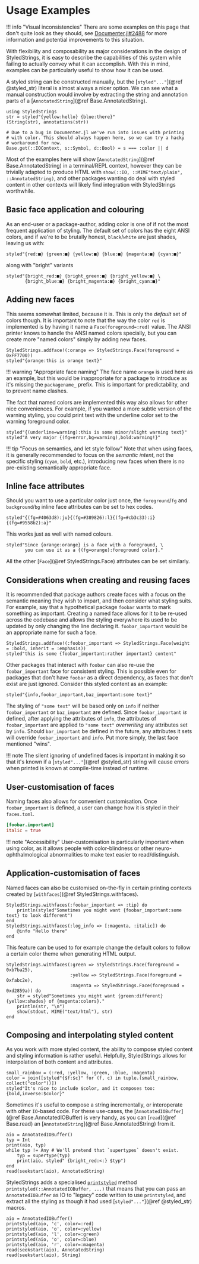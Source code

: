# Usage Examples

!!! info "Visual inconsistencies"
    There are some examples on this page that don't quite look as they should, see [Documenter.jl#2488](https://github.com/JuliaDocs/Documenter.jl/issues/2488) for more information and potential improvements to this situation.

With flexibility and composability as major considerations in the design of
StyledStrings, it is easy to describe the capabilities of this system while
failing to actually convey what it can accomplish. With this in mind, examples
can be particularly useful to show how it can be used.

A styled string can be constructed manually, but the [`styled"..."`](@ref
@styled_str) literal is almost always a nicer option. We can see what a manual construction would involve by extracting the string and annotation parts of a [`AnnotatedString`](@ref Base.AnnotatedString).

```@repl examples
using StyledStrings
str = styled"{yellow:hello} {blue:there}"
(String(str), annotations(str))
```

```@setup example
# Due to a bug in Documenter.jl we've run into issues with printing
# with color. This should always happen here, so we can try a hacky
# workaround for now.
Base.get(::IOContext, s::Symbol, d::Bool) = s === :color || d
```

Most of the examples here will show [`AnnotatedString`](@ref Base.AnnotatedString) in a terminal/REPL context, however they can be trivially adapted to produce HTML with `show(::IO, ::MIME"text/plain", ::AnnotatedString)`, and other packages wanting do deal with styled content in other contexts will likely find integration with StyledStrings worthwhile.

## Basic face application and colouring

As an end-user or a package-author, adding color is one of if not the most frequent application of styling. The default set of colors has the eight ANSI colors, and if we're to be brutally honest, `black`/`white` are just shades, leaving us with:

```@repl examples
styled"{red:■} {green:■} {yellow:■} {blue:■} {magenta:■} {cyan:■}"
```

along with "bright"  variants

```@repl examples
styled"{bright_red:■} {bright_green:■} {bright_yellow:■} \
       {bright_blue:■} {bright_magenta:■} {bright_cyan:■}"
```

## Adding new faces

This seems somewhat limited, because it is. This is only the _default_ set of
colors though. It is important to note that the way the color `red` is
implemented is by having it name a `Face(foreground=:red)` value. The ANSI
printer knows to handle the ANSI named colors specially, but you can create
more "named colors" simply by adding new faces.

```@repl examples
StyledStrings.addface!(:orange => StyledStrings.Face(foreground = 0xFF7700))
styled"{orange:this is orange text}"
```

!!! warning "Appropriate face naming"
    The face name `orange` is used here as an example, but this would be
    inappropriate for a package to introduce as it's missing the `packagename_`
    prefix. This is important for predictability, and to prevent name clashes.

The fact that named colors are implemented this way also allows for other nice
conveniences. For example, if you wanted a more subtle version of the warning
styling, you could print text with the underline color set to the warning
foreground color.

```@repl examples
styled"{(underline=warning):this is some minor/slight warning text}"
styled"A very major {(fg=error,bg=warning),bold:warning!}"
```

!!! tip "Focus on semantics, and let style follow"
    Note that when using faces, it is generally recommended to focus on the
    *semantic intent*, not the specific styling (`cyan`, `bold`, etc.),
    introducing new faces when there is no pre-existing semantically appropriate
    face.

## Inline face attributes

Should you want to use a particular color just once, the `foreground`/`fg` and `background`/`bg` inline face attributes can be set to hex codes.

```@repl examples
styled"{(fg=#4063d8):ju}{(fg=#389826):l}{(fg=#cb3c33):i}{(fg=#9558b2):a}"
```

This works just as well with named colours.

```@repl examples
styled"Since {orange:orange} is a face with a foreground, \
       you can use it as a {(fg=orange):foreground color}."
```

All the other [`Face`](@ref StyledStrings.Face) attributes can be set similarly.

## Considerations when creating and reusing faces

It is recommended that package authors create faces with a focus on the semantic
meaning they wish to impart, and then consider what styling suits. For example,
say that a hypothetical package `foobar` wants to mark something as important.
Creating a named face allows for it to be re-used across the codebase and allows
the styling everywhere its used to be updated by only changing the line
declaring it. `foobar_important` would be an appropriate name for such a face.

```@repl examples
StyledStrings.addface!(:foobar_important => StyledStrings.Face(weight = :bold, inherit = :emphasis))
styled"this is some {foobar_important:rather important} content"
```

Other packages that interact with `foobar` can also re-use the
`foobar_important` face for consistent styling. This is possible even for
packages that don't have `foobar` as a direct dependency, as faces that don't
exist are just ignored. Consider this styled content as an example:

```@repl examples
styled"{info,foobar_important,baz_important:some text}"
```

The styling of `"some text"` will be based only on `info` if neither
`foobar_important` or `baz_important` are defined. Since `foobar_important` _is_
defined, after applying the attributes of `info`, the attributes of
`foobar_important` are applied to `"some text"` _overwriting_ any attributes set
by `info`. Should `bar_important` be defined in the future, any attributes it
sets will override `foobar_important` and `info`. Put more simply, the last face
mentioned "wins".

!!! note
    The silent ignoring of undefined faces is important in making it so that it's known if a [`styled"..."`](@ref @styled_str) string will cause errors when printed is known at compile-time instead of runtime.
    
## User-customisation of faces
    
Naming faces also allows for convenient customisation. Once `foobar_important`
is defined, a user can change how it is styled in their `faces.toml`.

```toml
[foobar.important]
italic = true
```

!!! note "Accessibility"
    User-customisation is particularly important when using color, as it allows people with color-blindness or other neuro-ophthalmological abnormalities to make text easier to read/distinguish.
    
## Application-customisation of faces

Named faces can also be customised on-the-fly in certain printing contexts created by [`withfaces`](@ref StyledStrings.withfaces).

```@repl examples
StyledStrings.withfaces(:foobar_important => :tip) do
    println(styled"Sometimes you might want {foobar_important:some text} to look different")
end
StyledStrings.withfaces(:log_info => [:magenta, :italic]) do
    @info "Hello there"
end
```

This feature can be used to for example change the default colors to follow a
certain color theme when generating HTML output.

```@repl examples
StyledStrings.withfaces(:green => StyledStrings.Face(foreground = 0xb7ba25),
                        :yellow => StyledStrings.Face(foreground = 0xfabc2e),
                        :magenta => StyledStrings.Face(foreground = 0xd2859a)) do
    str = styled"Sometimes you might want {green:different} {yellow:shades} of {magenta:colors}."
    println(str, "\n")
    show(stdout, MIME("text/html"), str)
end
```

## Composing and interpolating styled content

As you work with more styled content, the ability to compose styled content and
styling information is rather useful. Helpfully, StyledStrings allows for
interpolation of both content and attributes.

```@repl examples
small_rainbow = (:red, :yellow, :green, :blue, :magenta)
color = join([styled"{$f:$c}" for (f, c) in tuple.(small_rainbow, collect("color"))])
styled"It's nice to include $color, and it composes too: {bold,inverse:$color}"
```

Sometimes it's useful to compose a string incrementally, or interoperate with
other `IO`-based code. For these use-cases, the [`AnnotatedIOBuffer`](@ref Base.AnnotatedIOBuffer) is very handy, as you can [`read`](@ref Base.read) an [`AnnotatedString`](@ref Base.AnnotatedString) from it.

```@repl examples
aio = AnnotatedIOBuffer()
typ = Int
print(aio, typ)
while typ != Any # We'll pretend that `supertypes` doesn't exist.
    typ = supertype(typ)
    print(aio, styled" {bright_red:<:} $typ")
end
read(seekstart(aio), AnnotatedString)
```

StyledStrings adds a specialised [`printstyled`](@ref) method `printstyled(::AnnotatedIOBuffer, ...)` that means that you can pass an `AnnotatedIOBuffer` as IO to "legacy" code written to use `printstyled`, and extract all the styling as though it had used [`styled"..."`](@ref @styled_str) macros.

```@repl
aio = AnnotatedIOBuffer()
printstyled(aio, 'c', color=:red)
printstyled(aio, 'o', color=:yellow)
printstyled(aio, 'l', color=:green)
printstyled(aio, 'o', color=:blue)
printstyled(aio, 'r', color=:magenta)
read(seekstart(aio), AnnotatedString)
read(seekstart(aio), String)
```
